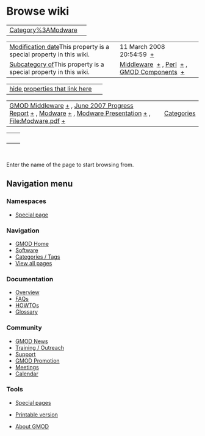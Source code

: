 



<span id="top"></span>




# <span dir="auto">Browse wiki</span>






|                                                               |     |
|---------------------------------------------------------------|-----|
| [Category%3AModware](/wiki/Category%3AModware "Category%3AModware") |     |

|  |  |
|----|----|
| <span class="smw-highlighter" data-type="1" state="inline" data-title="Property"><span class="smwbuiltin">[Modification date](/wiki/Property:Modification_date "Property:Modification date")</span><span class="smwttcontent">This property is a special property in this wiki.</span></span> | <span class="smwb-value">11 March 2008 20:54:59  <span class="smwsearch">[+](/wiki/Special%3ASearchByProperty/Modification-20date/11-20March-202008-2020:54:59 "Special%3ASearchByProperty/Modification-20date/11-20March-202008-2020:54:59")</span></span> |
| <span class="smw-highlighter" data-type="1" state="inline" data-title="Property"><span class="smwbuiltin">[Subcategory of](/wiki/Property:Subcategory_of "Property:Subcategory of")</span><span class="smwttcontent">This property is a special property in this wiki.</span></span> | <span class="smwb-value">[Middleware](/wiki/Category%3AMiddleware "Category%3AMiddleware")  <span class="smwsearch">[+](/wiki/Special%3ASearchByProperty/Subcategory-20of/Middleware "Special%3ASearchByProperty/Subcategory-20of/Middleware")</span></span> , <span class="smwb-value">[Perl](/wiki/Category%3APerl "Category%3APerl")  <span class="smwsearch">[+](/wiki/Special%3ASearchByProperty/Subcategory-20of/Perl "Special%3ASearchByProperty/Subcategory-20of/Perl")</span></span> , <span class="smwb-value">[GMOD Components](/wiki/Category%3AGMOD_Components "Category%3AGMOD Components")  <span class="smwsearch">[+](/wiki/Special%3ASearchByProperty/Subcategory-20of/GMOD-20Components "Special%3ASearchByProperty/Subcategory-20of/GMOD-20Components")</span></span> |

<span id="smw_browse_incoming"></span>

|  |  |
|----|----|
| [hide properties that link here](/mediawiki/index.php?title=Special:Browse&offset=0&dir=out&article=Category%3AModware)  |  |

|  |  |
|----|----|
| <span class="smwb-ivalue">[GMOD Middleware](/wiki/GMOD_Middleware "GMOD Middleware") <span class="smwbrowse">[+](/wiki/Special%3ABrowse/GMOD-20Middleware "Special%3ABrowse/GMOD-20Middleware")</span></span> , <span class="smwb-ivalue">[June 2007 Progress Report](/wiki/June_2007_Progress_Report "June 2007 Progress Report") <span class="smwbrowse">[+](/wiki/Special%3ABrowse/June-202007-20Progress-20Report "Special%3ABrowse/June-202007-20Progress-20Report")</span></span> , <span class="smwb-ivalue">[Modware](/wiki/Modware "Modware") <span class="smwbrowse">[+](/wiki/Special%3ABrowse/Modware "Special%3ABrowse/Modware")</span></span> , <span class="smwb-ivalue">[Modware Presentation](/wiki/Modware_Presentation "Modware Presentation") <span class="smwbrowse">[+](/wiki/Special%3ABrowse/Modware-20Presentation "Special%3ABrowse/Modware-20Presentation")</span></span> , <span class="smwb-ivalue">[File:Modware.pdf](/wiki/File:Modware.pdf "File:Modware.pdf") <span class="smwbrowse">[+](/wiki/Special%3ABrowse/File:Modware.pdf "Special%3ABrowse/File:Modware.pdf")</span></span> | [Categories](/wiki/Special%3ACategories "Special%3ACategories") |

|     |     |
|-----|-----|
|     |     |

 

Enter the name of the page to start browsing from.  








## Navigation menu



### Namespaces

- <span id="ca-nstab-special">[Special
  page](/wiki/Special%3ABrowse/Category%3AModware "This is a special page, you cannot edit the page itself")</span>






### Navigation



- <span id="n-GMOD-Home">[GMOD Home](/wiki/Main_Page)</span>
- <span id="n-Software">[Software](/wiki/GMOD_Components)</span>
- <span id="n-Categories-.2F-Tags">[Categories /
  Tags](/wiki/Categories)</span>
- <span id="n-View-all-pages">[View all
  pages](/wiki/Special:AllPages)</span>




### Documentation



- <span id="n-Overview">[Overview](/wiki/Overview)</span>
- <span id="n-FAQs">[FAQs](/wiki/Category%3AFAQ)</span>
- <span id="n-HOWTOs">[HOWTOs](/wiki/Category%3AHOWTO)</span>
- <span id="n-Glossary">[Glossary](/wiki/Glossary)</span>




### Community



- <span id="n-GMOD-News">[GMOD News](/wiki/GMOD_News)</span>
- <span id="n-Training-.2F-Outreach">[Training /
  Outreach](/wiki/Training_and_Outreach)</span>
- <span id="n-Support">[Support](/wiki/Support)</span>
- <span id="n-GMOD-Promotion">[GMOD
  Promotion](/wiki/GMOD_Promotion)</span>
- <span id="n-Meetings">[Meetings](/wiki/Meetings)</span>
- <span id="n-Calendar">[Calendar](/wiki/Calendar)</span>




### Tools



- <span id="t-specialpages"><a href="/wiki/Special%3ASpecialPages" accesskey="q"
  title="A list of all special pages [q]">Special pages</a></span>
- <span id="t-print"><a
  href="/mediawiki/index.php?title=Special%3ABrowse/Category%3AModware&amp;printable=yes"
  rel="alternate" accesskey="p"
  title="Printable version of this page [p]">Printable version</a></span>





- <span id="footer-places-about">[About
  GMOD](/wiki/GMOD%3AAbout "GMOD%3AAbout")</span>

<!-- -->




